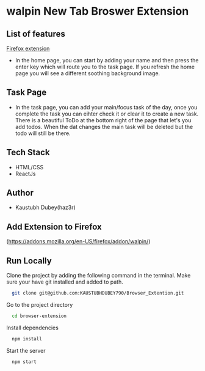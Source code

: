 # walpin New Tab Broswer Extension

## List of features
[Firefox extension](https://addons.mozilla.org/en-US/firefox/addon/walpin/)
- In the home page, you can start by adding your name and then press the enter key which will route you to the task page. If you refresh the home page you will see a different soothing background image.

## Task Page
-   In the task page, you can add your main/focus task of the day, once you complete the task you can eihter check it or clear it to create a new task. There is a beautiful ToDo at the bottom right of the page that let's you add todos. When the dat changes the main task will be deleted but the todo will still be there.


## Tech Stack

- HTML/CSS
- ReactJs

## Author

-   Kaustubh Dubey(haz3r)

## Add Extension to Firefox

(https://addons.mozilla.org/en-US/firefox/addon/walpin/)


## Run Locally

Clone the project by adding the following command in the terminal.
Make sure your have git installed and added to path.

```bash
  git clone git@github.com:KAUSTUBHDUBEY790/Browser_Extention.git
```

Go to the project directory

```bash
  cd browser-extension
```

Install dependencies

```bash
  npm install
```

Start the server

```bash
  npm start
```
#
